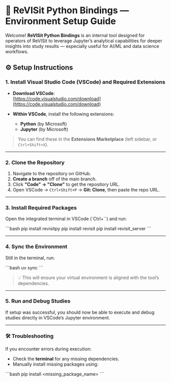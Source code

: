 
# 🧪 ReVISit Python Bindings — Environment Setup Guide

Welcome! **ReVISit Python Bindings** is an internal tool designed for operators of ReVISit to leverage Jupyter’s analytical capabilities for deeper insights into study results — especially useful for AI/ML and data science workflows.

## ⚙️ Setup Instructions

### 1. Install Visual Studio Code (VSCode) and Required Extensions

- **Download VSCode**:  
  [https://code.visualstudio.com/download](https://code.visualstudio.com/download)
  
- **Within VSCode**, install the following extensions:
  - **Python** (by Microsoft)
  - **Jupyter** (by Microsoft)

> You can find these in the **Extensions Marketplace** (left sidebar, or `Ctrl+Shift+X`).

---

### 2. Clone the Repository

1. Navigate to the repository on GitHub.
2. **Create a branch** off of the main branch.
3. Click **"Code" → "Clone"** to get the repository URL.
4. Open VSCode → `Ctrl+Shift+P` → **Git: Clone**, then paste the repo URL.

---

### 3. Install Required Packages

Open the integrated terminal in VSCode (`Ctrl+\``) and run:

\`\`\`bash
pip install revisitpy
pip install revisit
pip install revisit_server
\`\`\`

---

### 4. Sync the Environment

Still in the terminal, run:

\`\`\`bash
uv sync
\`\`\`

> 💡 This will ensure your virtual environment is aligned with the tool’s dependencies.

---

### 5. Run and Debug Studies

If setup was successful, you should now be able to execute and debug studies directly in VSCode’s Jupyter environment.

---

### 🛠 Troubleshooting

If you encounter errors during execution:

- Check the **terminal** for any missing dependencies.
- Manually install missing packages using:

\`\`\`bash
pip install <missing_package_name>
\`\`\`
